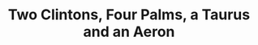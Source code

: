 ---
ee_id: '4280'
site: '1'
type: '2'
url: 2015-060-two-clintons-four-palms-a-taurus-and-an-aeron
title: Two Clintons, Four Palms, a Taurus and an Aeron
year: '2015'
display_year: '2015'
medium: Pencil on paper (produced with Mutoh XP-300 Series printer)
dims: 72 x 192 inches
pitch: ''
ps: ''
live_url: ''
related: ''
youtube: ''
related_code: ''
imgs: two-clintons-seven-palms-a-taurus-and-an-aeron-2015-060-install-database-CK.jpg
subheading: ''
download: ''
add_credit: ''
commission: ''
layout: things-i-made
---